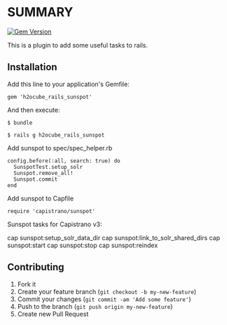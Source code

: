 # SUMMARY

[![Gem Version](https://badge.fury.io/rb/h2ocube_rails_sunspot.png)](http://badge.fury.io/rb/h2ocube_rails_sunspot)

This is a plugin to add some useful tasks to rails.

## Installation

Add this line to your application's Gemfile:

    gem 'h2ocube_rails_sunspot'

And then execute:

    $ bundle

    $ rails g h2ocube_rails_sunspot

Add sunspot to spec/spec_helper.rb

    config.before(:all, search: true) do
      SunspotTest.setup_solr
      Sunspot.remove_all!
      Sunspot.commit
    end

Add sunspot to Capfile

    require 'capistrano/sunspot'

Sunspot tasks for Capistrano v3:

  cap sunspot:setup_solr_data_dir
  cap sunspot:link_to_solr_shared_dirs
  cap sunspot:start
  cap sunspot:stop
  cap sunspot:reindex

## Contributing

1. Fork it
2. Create your feature branch (`git checkout -b my-new-feature`)
3. Commit your changes (`git commit -am 'Add some feature'`)
4. Push to the branch (`git push origin my-new-feature`)
5. Create new Pull Request
